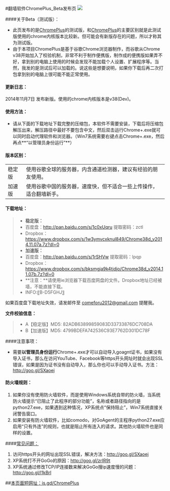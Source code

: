 #翻墙软件ChromePlus_Beta发布页 ![](https://oq1gjg.bl3301.livefilestore.com/y2mlLXDCNxE4Puvrh_LvWZjKjFJWNvFh1qLCNBpKa_ykS9zlKUsqg2lImG3Tje3vbcsJt9TWo3BLvQP5Bs8xM_hLPpT3mvfZEcjo6e4sfZqSoM7F4Tr2GuZ2rOGGGzLdFgc/chrome48.ico?psid=1)

####关于Beta（测试版）：
* 此页发布的是[ChromePlus](https://github.com/comeforu2012/truth/wiki/ChromePlus)的测试版，和[ChromePlus](https://github.com/comeforu2012/truth/wiki/ChromePlus)的主要区别就是此测试版使用的chrome内核版本比较新。但可能会有新版存在的问题，所以才称其为测试版。
* 由于本项目ChromePlus是基于谷歌Chrome浏览器制作，而谷歌从Chrome v38开始加入了校验机制，非常不利于制作便携版，制作成的便携版如果弄不好，拿到别的电脑上使用的时候会发现不能加载个人设置、扩展程序等。当然，我发的是测试后可以加载的。说这些是想要说明，如果你下载后再二次打包拿到别的电脑上很可能不能正常使用。

#### 更新日志：
2014年11月7日 发布新版。使用的chrome内核版本是v38(Dev)。

#### 使用方法：
* 请从下面的下载地址下载完整的压缩包，本软件不需要安装，下载后将压缩包解压出来，解压路径中最好不要包含中文，然后双击运行Chrome+.exe就可以同时启动代理软件和浏览器。（Win7系统需要右键点击Chrome+.exe，然后再点**“以管理员身份运行”**）

#### 版本区别：
<table>
<tbody>
<tr>
<td>稳定版</td>
<td align="left">使用谷歌全球的服务器，内含通道检测器，建议有经验的朋友使用。</td>
</tr>
<tr>
<td>加速版</td>
<td align="left">使用谷歌中国的服务器，速度快，但不适合一些上传操作，适合翻墙新手。</td>
</tr>
</tbody>
</table>

#### 下载地址：
> * **稳定版：** 
>  * 百度盘：http://pan.baidu.com/s/1c0xUqru 提取密码：zctl
>  * Dropbox：https://www.dropbox.com/s/1w3ymvcxknul849/Chrome38d_v2014.11.07a.7z?dl=0
> * **加速版：**
>  * 百度盘：http://pan.baidu.com/s/1rSHVw 提取密码：lpqp
>  * Dropbox：https://www.dropbox.com/s/bksmgja9k4tjdjo/Chrome38d_v2014.11.07b.7z?dl=0
> * **注意：**请使用ie浏览器下载百度网盘的文件。Dropbox地址已经被墙，不能直接下载。
> * INFO:〖B-D5FGHJ〗

如果百度盘下载地址失效，请发邮件至 comeforu2012@gmail.com 提醒我。

**文件校验信息：**
> * A【稳定版】MD5: 82ADB63899859083D33733876DC708DA
> * B【加速版】MD5: 4799BDEFA742536C93E7762D301DC78F

####注意事项：
* 需要**以管理员身份运行**Chrome+.exe才可以自动导入goagnt证书，如果没有导入证书，那么在访问YouTube、Facebook等https开头网址时就会出现SSL错误，如果是因为证书没有自动导入，那么你也可以手动导入证书。方法：http://goo.gl/SXaoej

#### 防火墙规则：
1. 如果你没有使用防火墙软件，而是使用Windows系统自带的防火墙，当系统防火墙提示“已阻止了此程序的部分功能”，名称或者路径指向的是python27.exe，如果遇到这种情况，XP系统点“保持阻止”，Win7系统直接关闭警告窗口。
2. 如果安装有防火墙软件，比如comodo，对GoAgent的主程序python27.exe应启用“只有外连”的规则，也就是阻止所有连入的请求。其他防火墙软件也是同样的设置。

####[常见问题：](https://github.com/comeforu2012/FQ_FAQ/wiki)

1. 访问https开头的网址出现SSL错误，解决方法：http://goo.gl/SXaoej
2. XP系统打不开GoGo的原因：http://goo.gl/zrIR9t
3. XP系统通过修改TCP/IP连接数来解决GoGo搜ip速度慢的问题：http://goo.gl/l1kBrl

##[本页面短网址：is.gd/ChromePlus](http://is.gd/ChromePlus)